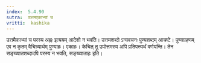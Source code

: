 ```yaml
---
index:  5.4.90
sutra:  उत्तमएकाभ्यां च
vritti:  kashika 
---
```


उत्तमैकाभ्यां च परस्य अह्नः इत्ययम् आदेशो न भवति। उत्तमशब्दो ऽन्यवचनः पुण्यशब्दम् आचष्टे। पुण्यग्रहणम् एव न कृतम् वैचित्र्यार्थम् पुण्याहः। एकाहः। केचित् तु उपोत्तमस्य अपि प्रतिपत्त्यर्थं वर्णयन्ति। तेन सङ्ख्यातशब्दादपि परस्य न भवति, सङ्ख्याताहः इति।

